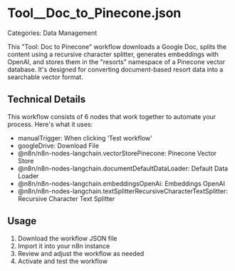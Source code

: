 # Tool__Doc_to_Pinecone.json

Categories: Data Management

This "Tool: Doc to Pinecone" workflow downloads a Google Doc, splits the content using a recursive character splitter, generates embeddings with OpenAI, and stores them in the "resorts" namespace of a Pinecone vector database. It's designed for converting document-based resort data into a searchable vector format.

## Technical Details

This workflow consists of 6 nodes that work together to automate your process. Here's what it uses:

- manualTrigger: When clicking ‘Test workflow’
- googleDrive: Download File
- @n8n/n8n-nodes-langchain.vectorStorePinecone: Pinecone Vector Store
- @n8n/n8n-nodes-langchain.documentDefaultDataLoader: Default Data Loader
- @n8n/n8n-nodes-langchain.embeddingsOpenAi: Embeddings OpenAI
- @n8n/n8n-nodes-langchain.textSplitterRecursiveCharacterTextSplitter: Recursive Character Text Splitter

## Usage

1. Download the workflow JSON file
2. Import it into your n8n instance
3. Review and adjust the workflow as needed
4. Activate and test the workflow

